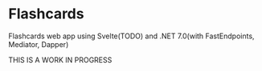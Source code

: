 # Flashcards
Flashcards web app using Svelte(TODO) and .NET 7.0(with FastEndpoints, Mediator, Dapper)


THIS IS A WORK IN PROGRESS
